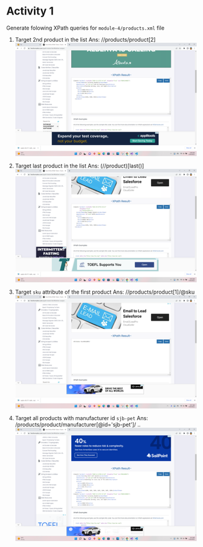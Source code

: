 # Activity 1

Generate folowing XPath queries for `module-4/products.xml` file

1. Target 2nd product in the list
Ans: //products/product[2]
![image info](../assignments/1.png)

2. Target last product in the list
Ans: (//product)[last()]
![image info](../assignments/2.png)

3. Target `sku` attribute of the first product
Ans: //products/product[1]/@sku
![image info](../assignments/3.png)

4. Target all products with manufacturer id `sjb-pet`
Ans: /products/product/manufacturer[@id='sjb-pet']/ ..
![image info](../assignments/4.png)